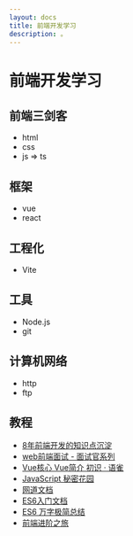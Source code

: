 ```yaml
---
layout: docs
title: 前端开发学习
description: 。
---
```


# 前端开发学习

## 前端三剑客

- html
- css
- js => ts

## 框架

- vue
- react

## 工程化

- Vite

## 工具

- Node.js
- git

## 计算机网络

- http
- ftp

## 教程

- [8年前端开发的知识点沉淀](https://juejin.cn/post/6844903870276042759)
- [web前端面试 - 面试官系列](https://vue3js.cn/interview/)
- [Vue核心 Vue简介 初识 · 语雀](https://www.yuque.com/cessstudy/kak11d/hfeef2)
- [JavaScript 秘密花园](https://bonsaiden.github.io/JavaScript-Garden/zh/)
- [网道文档](https://wangdoc.com/)
- [ES6入门文档](http://caibaojian.com/es6/)
- [ES6 万字极简总结](https://juejin.cn/post/7119401211471609886)
- [前端进阶之旅](https://interview2.poetries.top/)